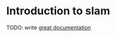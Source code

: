 # Introduction to slam

TODO: write [great documentation](http://jacobian.org/writing/what-to-write/)
